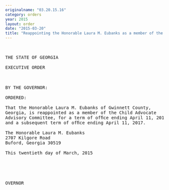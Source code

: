 ```yaml
---
originalname: "03.20.15.16"
category: orders
year: 2015
layout: order
date: "2015-03-20"
title: "Reappointing the Honorable Laura M. Eubanks as a member of the Child Advocate Advisory Committee"
---
```

<pre>
 

THE STATE OF GEORGIA

EXECUTIVE ORDER

 

BY THE GOVERNOR:

ORDERED:

That the Honorable Laura M. Eubanks of Gwinnett County,
Georgia, is reappointed as a member of the Child Advocate
Advisory Committee, for a term of ofﬁce ending April 11, 2015
and a subsequent term of ofﬁce ending April 11, 2017.

The Honorable Laura M. Eubanks
2707 Kilgore Road
Buford, Georgia 30519

This twentieth day of March, 2015

   

 

OVERNOR

</pre>
